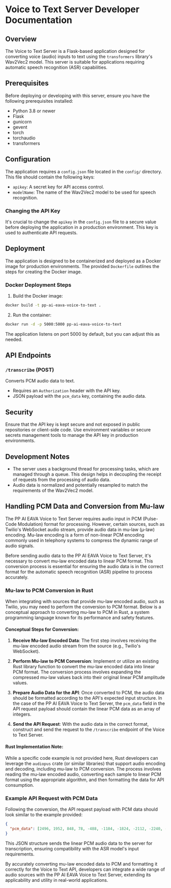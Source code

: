 # Voice to Text Server Developer Documentation

## Overview

The Voice to Text Server is a Flask-based application designed for converting voice (audio) inputs to text using the `transformers` library's Wav2Vec2 model. This server is suitable for applications requiring automatic speech recognition (ASR) capabilities.

## Prerequisites

Before deploying or developing with this server, ensure you have the following prerequisites installed:

- Python 3.8 or newer
- Flask
- gunicorn
- gevent
- torch
- torchaudio
- transformers

## Configuration

The application requires a `config.json` file located in the `config/` directory. This file should contain the following keys:

- `apikey`: A secret key for API access control.
- `modelName`: The name of the Wav2Vec2 model to be used for speech recognition.

### Changing the API Key

It's crucial to change the `apikey` in the `config.json` file to a secure value before deploying the application in a production environment. This key is used to authenticate API requests.

## Deployment

The application is designed to be containerized and deployed as a Docker image for production environments. The provided `Dockerfile` outlines the steps for creating the Docker image.

### Docker Deployment Steps

1. Build the Docker image:

```sh
docker build -t pp-ai-eava-voice-to-text .
```

2. Run the container:

```sh
docker run -d -p 5000:5000 pp-ai-eava-voice-to-text
```

The application listens on port 5000 by default, but you can adjust this as needed.

## API Endpoints

### `/transcribe` (POST)

Converts PCM audio data to text.

- Requires an `Authorization` header with the API key.
- JSON payload with the `pcm_data` key, containing the audio data.


## Security

Ensure that the API key is kept secure and not exposed in public repositories or client-side code. Use environment variables or secure secrets management tools to manage the API key in production environments.

## Development Notes

- The server uses a background thread for processing tasks, which are managed through a queue. This design helps in decoupling the receipt of requests from the processing of audio data.
- Audio data is normalized and potentially resampled to match the requirements of the Wav2Vec2 model.

## Handling PCM Data and Conversion from Mu-law

The PP AI EAVA Voice to Text Server requires audio input in PCM (Pulse-Code Modulation) format for processing. However, certain sources, such as Twilio's WebSocket audio stream, provide audio data in mu-law (µ-law) encoding. Mu-law encoding is a form of non-linear PCM encoding commonly used in telephony systems to compress the dynamic range of audio signals.

Before sending audio data to the PP AI EAVA Voice to Text Server, it's necessary to convert mu-law encoded data to linear PCM format. This conversion process is essential for ensuring the audio data is in the correct format for the automatic speech recognition (ASR) pipeline to process accurately.

### Mu-law to PCM Conversion in Rust

When integrating with sources that provide mu-law encoded audio, such as Twilio, you may need to perform the conversion to PCM format. Below is a conceptual approach to converting mu-law to PCM in Rust, a system programming language known for its performance and safety features.

#### Conceptual Steps for Conversion:

1. **Receive Mu-law Encoded Data**: The first step involves receiving the mu-law encoded audio stream from the source (e.g., Twilio's WebSocket).

2. **Perform Mu-law to PCM Conversion**: Implement or utilize an existing Rust library function to convert the mu-law encoded data into linear PCM format. The conversion process involves expanding the compressed mu-law values back into their original linear PCM amplitude values.

3. **Prepare Audio Data for the API**: Once converted to PCM, the audio data should be formatted according to the API's expected input structure. In the case of the PP AI EAVA Voice to Text Server, the `pcm_data` field in the API request payload should contain the linear PCM data as an array of integers.

4. **Send the API Request**: With the audio data in the correct format, construct and send the request to the `/transcribe` endpoint of the Voice to Text Server.

#### Rust Implementation Note:

While a specific code example is not provided here, Rust developers can leverage the `audiopus` crate (or similar libraries) that support audio encoding and decoding, including mu-law to PCM conversion. The process involves reading the mu-law encoded audio, converting each sample to linear PCM format using the appropriate algorithm, and then formatting the data for API consumption.

### Example API Request with PCM Data

Following the conversion, the API request payload with PCM data should look similar to the example provided:

```json
{
  "pcm_data": [2496, 1952, 848, 78, -488, -1184, -1824, -2112, -2240, -2240, -1632, -1440, -1248, -720, -98, 196, 424, 360, -53, -180, -424, -944, -1504, -1568, -1696, -1760]
}
```

This JSON structure sends the linear PCM audio data to the server for transcription, ensuring compatibility with the ASR model's input requirements.

By accurately converting mu-law encoded data to PCM and formatting it correctly for the Voice to Text API, developers can integrate a wide range of audio sources with the PP AI EAVA Voice to Text Server, extending its applicability and utility in real-world applications.
